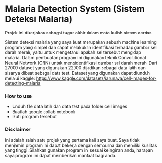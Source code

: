 # Malaria Detection System (Sistem Deteksi Malaria)

Projek ini dikerjakan sebagai tugas akhir dalam mata kuliah sistem cerdas

Sistem deteksi malaria yang saya buat merupakan sebuah machine learning program yang simpel dan dapat melakukan identifikasi terhadap gambar sel darah merah, yaitu untuk mengetahui apakah sel tersebut mengidap malaria. Dalam pembuatan program ini digunakan teknik Convolutional Neural Network (CNN) untuk mengidentifikasi gambar sel darah merah. Dari 27000 dataset yang digunakan 22000 dijadikan sebagai data latih dan sisanya dibuat sebagai data test. Dataset yang digunakan dapat diunduh melalui kaggle: https://www.kaggle.com/datasets/iarunava/cell-images-for-detecting-malaria


### How to use

* Unduh file data latih dan data test pada folder cell images  
* Buatlah google collab notebook
* Ikuti program tersebut

### Disclaimer

Ini adalah salah satu projek yang pertama kali saya buat. Saya tidak menjamin program ini dapat bekerja dengan sempurna dan memiliki kualitas yang tinggi. Silahkan gunakan program ini sesuai keinginan anda, harapan saya program ini dapat memberikan manfaat bagi anda.
